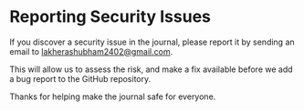 # Reporting Security Issues

If you discover a security issue in the journal, please report it by sending an
email to [lakherashubham2402@gmail.com](mailto:lakherashubham2402@gmail.com).

This will allow us to assess the risk, and make a fix available before we add a
bug report to the GitHub repository.

Thanks for helping make the journal safe for everyone.

